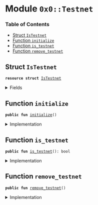
<a name="0x0_Testnet"></a>

# Module `0x0::Testnet`

### Table of Contents

-  [Struct `IsTestnet`](#0x0_Testnet_IsTestnet)
-  [Function `initialize`](#0x0_Testnet_initialize)
-  [Function `is_testnet`](#0x0_Testnet_is_testnet)
-  [Function `remove_testnet`](#0x0_Testnet_remove_testnet)



<a name="0x0_Testnet_IsTestnet"></a>

## Struct `IsTestnet`



<pre><code><b>resource</b> <b>struct</b> <a href="#0x0_Testnet_IsTestnet">IsTestnet</a>
</code></pre>



<details>
<summary>Fields</summary>


<dl>
<dt>

<code>dummy_field: bool</code>
</dt>
<dd>

</dd>
</dl>


</details>

<a name="0x0_Testnet_initialize"></a>

## Function `initialize`



<pre><code><b>public</b> <b>fun</b> <a href="#0x0_Testnet_initialize">initialize</a>()
</code></pre>



<details>
<summary>Implementation</summary>


<pre><code><b>public</b> <b>fun</b> <a href="#0x0_Testnet_initialize">initialize</a>() {
    Transaction::assert(Transaction::sender() == 0xA550C18, 0);
    move_to_sender(<a href="#0x0_Testnet_IsTestnet">IsTestnet</a>{})
}
</code></pre>



</details>

<a name="0x0_Testnet_is_testnet"></a>

## Function `is_testnet`



<pre><code><b>public</b> <b>fun</b> <a href="#0x0_Testnet_is_testnet">is_testnet</a>(): bool
</code></pre>



<details>
<summary>Implementation</summary>


<pre><code><b>public</b> <b>fun</b> <a href="#0x0_Testnet_is_testnet">is_testnet</a>(): bool {
    exists&lt;<a href="#0x0_Testnet_IsTestnet">IsTestnet</a>&gt;(0xA550C18)
}
</code></pre>



</details>

<a name="0x0_Testnet_remove_testnet"></a>

## Function `remove_testnet`



<pre><code><b>public</b> <b>fun</b> <a href="#0x0_Testnet_remove_testnet">remove_testnet</a>()
</code></pre>



<details>
<summary>Implementation</summary>


<pre><code><b>public</b> <b>fun</b> <a href="#0x0_Testnet_remove_testnet">remove_testnet</a>()
<b>acquires</b> <a href="#0x0_Testnet_IsTestnet">IsTestnet</a> {
    Transaction::assert(Transaction::sender() == 0xA550C18, 0);
    <a href="#0x0_Testnet_IsTestnet">IsTestnet</a>{} = move_from&lt;<a href="#0x0_Testnet_IsTestnet">IsTestnet</a>&gt;(0xA550C18);
}
</code></pre>



</details>
